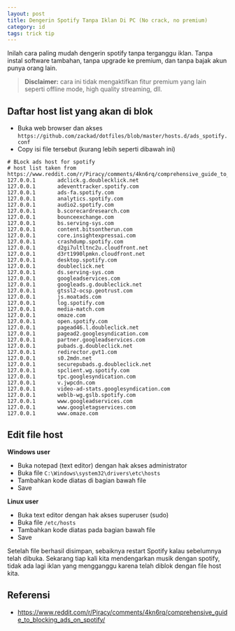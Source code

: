 ```yaml
---
layout: post
title: Dengerin Spotify Tanpa Iklan Di PC (No crack, no premium)
category: id
tags: trick tip
---
```

Inilah cara paling mudah dengerin spotify tanpa terganggu iklan. Tanpa instal software tambahan, tanpa upgrade ke premium, dan tanpa bajak akun punya orang lain.

> **Disclaimer:** cara ini tidak mengaktifkan fitur premium yang lain seperti offline mode, high quality streaming, dll.

## Daftar host list yang akan di blok

- Buka web browser dan akses `https://github.com/zackad/dotfiles/blob/master/hosts.d/ads_spotify.conf`
- Copy isi file tersebut (kurang lebih seperti dibawah ini)

```
# BLock ads host for spotify
# host list taken from https://www.reddit.com/r/Piracy/comments/4kn6rq/comprehensive_guide_to_blocking_ads_on_spotify/
127.0.0.1       adclick.g.doublecklick.net
127.0.0.1       adeventtracker.spotify.com
127.0.0.1       ads-fa.spotify.com
127.0.0.1       analytics.spotify.com
127.0.0.1       audio2.spotify.com
127.0.0.1       b.scorecardresearch.com
127.0.0.1       bounceexchange.com
127.0.0.1       bs.serving-sys.com
127.0.0.1       content.bitsontherun.com
127.0.0.1       core.insightexpressai.com
127.0.0.1       crashdump.spotify.com
127.0.0.1       d2gi7ultltnc2u.cloudfront.net
127.0.0.1       d3rt1990lpmkn.cloudfront.net
127.0.0.1       desktop.spotify.com
127.0.0.1       doubleclick.net
127.0.0.1       ds.serving-sys.com
127.0.0.1       googleadservices.com
127.0.0.1       googleads.g.doubleclick.net
127.0.0.1       gtssl2-ocsp.geotrust.com
127.0.0.1       js.moatads.com
127.0.0.1       log.spotify.com
127.0.0.1       media-match.com
127.0.0.1       omaze.com
127.0.0.1       open.spotify.com
127.0.0.1       pagead46.l.doubleclick.net
127.0.0.1       pagead2.googlesyndication.com
127.0.0.1       partner.googleadservices.com
127.0.0.1       pubads.g.doubleclick.net
127.0.0.1       redirector.gvt1.com
127.0.0.1       s0.2mdn.net
127.0.0.1       securepubads.g.doubleclick.net
127.0.0.1       spclient.wg.spotify.com
127.0.0.1       tpc.googlesyndication.com
127.0.0.1       v.jwpcdn.com
127.0.0.1       video-ad-stats.googlesyndication.com
127.0.0.1       weblb-wg.gslb.spotify.com
127.0.0.1       www.googleadservices.com
127.0.0.1       www.googletagservices.com
127.0.0.1       www.omaze.com
```

## Edit file host

**Windows user**

- Buka notepad (text editor) dengan hak akses administrator
- Buka file `C:\Windows\system32\drivers\etc\hosts`
- Tambahkan kode diatas di bagian bawah file
- Save

**Linux user**

- Buka text editor dengan hak akses superuser (sudo)
- Buka file `/etc/hosts`
- Tambahkan kode diatas pada bagian bawah file
- Save

Setelah file berhasil disimpan, sebaiknya restart Spotify kalau sebelumnya telah dibuka. Sekarang tiap kali kita mendengarkan musik dengan spotify, tidak ada lagi iklan yang mengganggu karena telah diblok dengan file host kita.

## Referensi

- https://www.reddit.com/r/Piracy/comments/4kn6rq/comprehensive_guide_to_blocking_ads_on_spotify/

